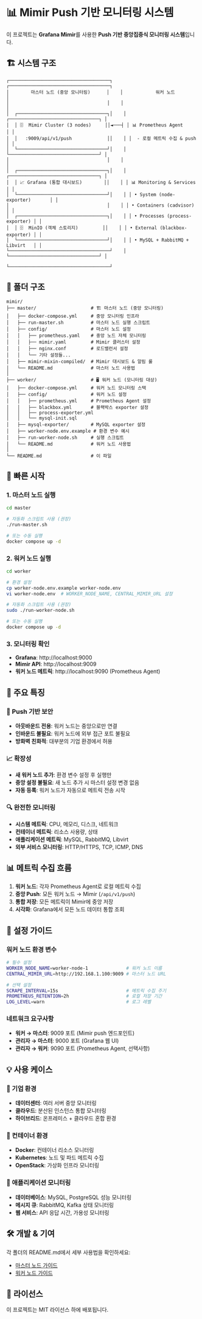 # 📊 Mimir Push 기반 모니터링 시스템

이 프로젝트는 **Grafana Mimir**를 사용한 **Push 기반 중앙집중식 모니터링 시스템**입니다.

## 🏗️ 시스템 구조

```
┌─────────────────────────────────────┐    ┌─────────────────────────────────────┐
│        마스터 노드 (중앙 모니터링)      │    │            워커 노드                  │
│                                    │    │                                   │
│  ┌─────────────────────────────────┐│    │ ┌─────────────────────────────────┐ │
│  │ 🗄️  Mimir Cluster (3 nodes)     ││◄───┤ │ 📊 Prometheus Agent             │ │
│  │   :9009/api/v1/push             ││    │ │  - 로컬 메트릭 수집 & push       │ │
│  └─────────────────────────────────┘│    │ └─────────────────────────────────┘ │
│                                    │    │                                   │
│  ┌─────────────────────────────────┐│    │ ┌─────────────────────────────────┐ │
│  │ 📈 Grafana (통합 대시보드)        ││    │ │ 📊 Monitoring & Services        │ │
│  └─────────────────────────────────┘│    │ │ • System (node-exporter)       │ │
│                                    │    │ │ • Containers (cadvisor)        │ │
│  ┌─────────────────────────────────┐│    │ │ • Processes (process-exporter) │ │
│  │ 🗄️  MinIO (객체 스토리지)         ││    │ │ • External (blackbox-exporter) │ │
│  └─────────────────────────────────┘│    │ │ • MySQL + RabbitMQ + Libvirt   │ │
└─────────────────────────────────────┘    │ └─────────────────────────────────┘ │
                                          └─────────────────────────────────────┘
```

## 📁 폴더 구조

```
mimir/
├── master/                    # 🏗️ 마스터 노드 (중앙 모니터링)
│   ├── docker-compose.yml     # 중앙 모니터링 인프라
│   ├── run-master.sh          # 마스터 노드 실행 스크립트
│   ├── config/                # 마스터 노드 설정
│   │   ├── prometheus.yaml    # 중앙 노드 자체 모니터링
│   │   ├── mimir.yaml         # Mimir 클러스터 설정
│   │   ├── nginx.conf         # 로드밸런서 설정
│   │   └── 기타 설정들...
│   ├── mimir-mixin-compiled/  # Mimir 대시보드 & 알림 룰
│   └── README.md              # 마스터 노드 사용법
│
├── worker/                    # 🖥️ 워커 노드 (모니터링 대상)
│   ├── docker-compose.yml     # 워커 노드 모니터링 스택
│   ├── config/                # 워커 노드 설정
│   │   ├── prometheus.yml     # Prometheus Agent 설정
│   │   ├── blackbox.yml       # 블랙박스 exporter 설정
│   │   ├── process-exporter.yml
│   │   └── mysql-init.sql
│   ├── mysql-exporter/        # MySQL exporter 설정
│   ├── worker-node.env.example # 환경 변수 예시
│   ├── run-worker-node.sh     # 실행 스크립트
│   └── README.md              # 워커 노드 사용법
│
└── README.md                  # 이 파일
```

## 🚀 빠른 시작

### 1. 마스터 노드 실행
```bash
cd master

# 자동화 스크립트 사용 (권장)
./run-master.sh

# 또는 수동 실행
docker compose up -d
```

### 2. 워커 노드 실행
```bash
cd worker

# 환경 설정
cp worker-node.env.example worker-node.env
vi worker-node.env  # WORKER_NODE_NAME, CENTRAL_MIMIR_URL 설정

# 자동화 스크립트 사용 (권장)
sudo ./run-worker-node.sh

# 또는 수동 실행
docker compose up -d
```

### 3. 모니터링 확인
- **Grafana**: http://localhost:9000
- **Mimir API**: http://localhost:9009
- **워커 노드 메트릭**: http://localhost:9090 (Prometheus Agent)

## 🎯 주요 특징

### 🔐 Push 기반 보안
- **아웃바운드 전용**: 워커 노드는 중앙으로만 연결
- **인바운드 불필요**: 워커 노드에 외부 접근 포트 불필요
- **방화벽 친화적**: 대부분의 기업 환경에서 허용

### 📈 확장성
- **새 워커 노드 추가**: 환경 변수 설정 후 실행만
- **중앙 설정 불필요**: 새 노드 추가 시 마스터 설정 변경 없음
- **자동 등록**: 워커 노드가 자동으로 메트릭 전송 시작

### 🔍 완전한 모니터링
- **시스템 메트릭**: CPU, 메모리, 디스크, 네트워크
- **컨테이너 메트릭**: 리소스 사용량, 상태
- **애플리케이션 메트릭**: MySQL, RabbitMQ, Libvirt
- **외부 서비스 모니터링**: HTTP/HTTPS, TCP, ICMP, DNS

## 📊 메트릭 수집 흐름

1. **워커 노드**: 각자 Prometheus Agent로 로컬 메트릭 수집
2. **중앙 Push**: 모든 워커 노드 → Mimir (`/api/v1/push`)
3. **통합 저장**: 모든 메트릭이 Mimir에 중앙 저장
4. **시각화**: Grafana에서 모든 노드 데이터 통합 조회

## 🔧 설정 가이드

### 워커 노드 환경 변수
```bash
# 필수 설정
WORKER_NODE_NAME=worker-node-1              # 워커 노드 이름
CENTRAL_MIMIR_URL=http://192.168.1.100:9009 # 마스터 노드 URL

# 선택 설정
SCRAPE_INTERVAL=15s                         # 메트릭 수집 주기
PROMETHEUS_RETENTION=2h                     # 로컬 저장 기간
LOG_LEVEL=warn                              # 로그 레벨
```

### 네트워크 요구사항
- **워커 → 마스터**: 9009 포트 (Mimir push 엔드포인트)
- **관리자 → 마스터**: 9000 포트 (Grafana 웹 UI)
- **관리자 → 워커**: 9090 포트 (Prometheus Agent, 선택사항)

## 💡 사용 케이스

### 🏢 기업 환경
- **데이터센터**: 여러 서버 중앙 모니터링
- **클라우드**: 분산된 인스턴스 통합 모니터링
- **하이브리드**: 온프레미스 + 클라우드 혼합 환경

### 🐳 컨테이너 환경
- **Docker**: 컨테이너 리소스 모니터링
- **Kubernetes**: 노드 및 파드 메트릭 수집
- **OpenStack**: 가상화 인프라 모니터링

### 🔧 애플리케이션 모니터링
- **데이터베이스**: MySQL, PostgreSQL 성능 모니터링
- **메시지 큐**: RabbitMQ, Kafka 상태 모니터링
- **웹 서비스**: API 응답 시간, 가용성 모니터링

## 🛠️ 개발 & 기여

각 폴더의 README.md에서 세부 사용법을 확인하세요:
- [마스터 노드 가이드](master/README.md)
- [워커 노드 가이드](worker/README.md)

## 📝 라이선스

이 프로젝트는 MIT 라이선스 하에 배포됩니다.
